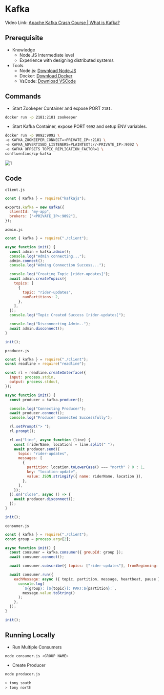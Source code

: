 # Kafka
Video Link: [Apache Kafka Crash Course | What is Kafka?](https://youtu.be/ZJJHm_bd9Zo)
## Prerequisite
- Knowledge
  - Node.JS Intermediate level
  - Experience with designing distributed systems
- Tools
  - Node.js: [Download Node.JS](https://nodejs.org/en)
  - Docker: [Download Docker](https://www.docker.com)
  - VsCode: [Download VSCode](https://code.visualstudio.com)


## Commands
- Start Zookeper Container and expose PORT `2181`.
```bash
docker run -p 2181:2181 zookeeper
```
- Start Kafka Container, expose PORT `9092` and setup ENV variables.
```bash
docker run -p 9092:9092 \
-e KAFKA_ZOOKEEPER_CONNECT=<PRIVATE_IP>:2181 \
-e KAFKA_ADVERTISED_LISTENERS=PLAINTEXT://<PRIVATE_IP>:9092 \
-e KAFKA_OFFSETS_TOPIC_REPLICATION_FACTOR=1 \
confluentinc/cp-kafka
```

![1](https://github.com/user-attachments/assets/52527b05-4127-432c-9351-eaad99107ad9)



## Code
`client.js`
```js
const { Kafka } = require("kafkajs");

exports.kafka = new Kafka({
  clientId: "my-app",
  brokers: ["<PRIVATE_IP>:9092"],
});

```
`admin.js`
```js
const { kafka } = require("./client");

async function init() {
  const admin = kafka.admin();
  console.log("Admin connecting...");
  admin.connect();
  console.log("Adming Connection Success...");

  console.log("Creating Topic [rider-updates]");
  await admin.createTopics({
    topics: [
      {
        topic: "rider-updates",
        numPartitions: 2,
      },
    ],
  });
  console.log("Topic Created Success [rider-updates]");

  console.log("Disconnecting Admin..");
  await admin.disconnect();
}

init();
```
`producer.js`
```js
const { kafka } = require("./client");
const readline = require("readline");

const rl = readline.createInterface({
  input: process.stdin,
  output: process.stdout,
});

async function init() {
  const producer = kafka.producer();

  console.log("Connecting Producer");
  await producer.connect();
  console.log("Producer Connected Successfully");

  rl.setPrompt("> ");
  rl.prompt();

  rl.on("line", async function (line) {
    const [riderName, location] = line.split(" ");
    await producer.send({
      topic: "rider-updates",
      messages: [
        {
          partition: location.toLowerCase() === "north" ? 0 : 1,
          key: "location-update",
          value: JSON.stringify({ name: riderName, location }),
        },
      ],
    });
  }).on("close", async () => {
    await producer.disconnect();
  });
}

init();
```
`consumer.js`
```js
const { kafka } = require("./client");
const group = process.argv[2];

async function init() {
  const consumer = kafka.consumer({ groupId: group });
  await consumer.connect();

  await consumer.subscribe({ topics: ["rider-updates"], fromBeginning: true });

  await consumer.run({
    eachMessage: async ({ topic, partition, message, heartbeat, pause }) => {
      console.log(
        `${group}: [${topic}]: PART:${partition}:`,
        message.value.toString()
      );
    },
  });
}

init();
```
## Running Locally
- Run Multiple Consumers
```bash
node consumer.js <GROUP_NAME>
```
- Create Producer
```bash
node producer.js
```
```bash
> tony south
> tony north
```
